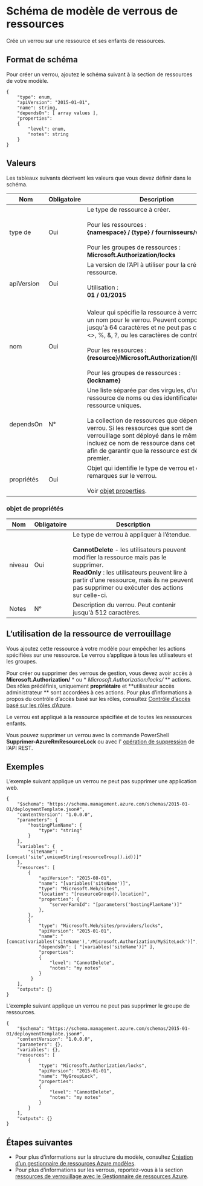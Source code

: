 <properties
   pageTitle="Modèle de gestionnaire de ressources pour les verrous de ressources | Microsoft Azure"
   description="Affiche le schéma du Gestionnaire de ressources pour le déploiement des verrous sur les ressources d’un modèle."
   services="azure-resource-manager"
   documentationCenter="na"
   authors="tfitzmac"
   manager="timlt"
   editor=""/>

<tags
   ms.service="azure-resource-manager"
   ms.devlang="na"
   ms.topic="article"
   ms.tgt_pltfrm="na"
   ms.workload="na"
   ms.date="10/03/2016"
   ms.author="tomfitz"/>

# <a name="resource-locks-template-schema"></a>Schéma de modèle de verrous de ressources

Crée un verrou sur une ressource et ses enfants de ressources.

## <a name="schema-format"></a>Format de schéma

Pour créer un verrou, ajoutez le schéma suivant à la section de ressources de votre modèle.
    
    {
        "type": enum,
        "apiVersion": "2015-01-01",
        "name": string,
        "dependsOn": [ array values ],
        "properties":
        {
            "level": enum,
            "notes": string
        }
    }



## <a name="values"></a>Valeurs

Les tableaux suivants décrivent les valeurs que vous devez définir dans le schéma.

| Nom | Obligatoire | Description |
| ---- | -------- | ----------- |
| type de | Oui | Le type de ressource à créer.<br /><br />Pour les ressources :<br />**{namespace} / {type} / fournisseurs/verrous**<br /><br/>Pour les groupes de ressources :<br />**Microsoft.Authorization/locks** |
| apiVersion | Oui | La version de l’API à utiliser pour la création de la ressource.<br /><br />Utilisation :<br />**01 / 01/2015**<br /><br /> |
| nom | Oui | Valeur qui spécifie la ressource à verrouiller et un nom pour le verrou. Peuvent comporter jusqu'à 64 caractères et ne peut pas contenir <>, %, &, ?, ou les caractères de contrôle.<br /><br />Pour les ressources :<br />**{resource}/Microsoft.Authorization/{lockname}**<br /><br />Pour les groupes de ressources :<br />**{lockname}** |
| dependsOn | N° | Une liste séparée par des virgules, d’une ressource de noms ou des identificateurs de ressource uniques.<br /><br />La collection de ressources que dépend de ce verrou. Si les ressources que sont de verrouillage sont déployé dans le même modèle, incluez ce nom de ressource dans cet élément afin de garantir que la ressource est déployée en premier. | 
| propriétés | Oui | Objet qui identifie le type de verrou et des remarques sur le verrou.<br /><br />Voir [objet properties](#properties-object). |  

### <a name="properties-object"></a>objet de propriétés

| Nom | Obligatoire | Description |
| ---- | -------- | ----------- |
| niveau   | Oui | Le type de verrou à appliquer à l’étendue.<br /><br />**CannotDelete** - les utilisateurs peuvent modifier la ressource mais pas le supprimer.<br />**ReadOnly** : les utilisateurs peuvent lire à partir d’une ressource, mais ils ne peuvent pas supprimer ou exécuter des actions sur celle-ci. |
| Notes   | N° | Description du verrou. Peut contenir jusqu'à 512 caractères. |


## <a name="how-to-use-the-lock-resource"></a>L’utilisation de la ressource de verrouillage

Vous ajoutez cette ressource à votre modèle pour empêcher les actions spécifiées sur une ressource. Le verrou s’applique à tous les utilisateurs et les groupes.

Pour créer ou supprimer des verrous de gestion, vous devez avoir accès à **Microsoft.Authorization/** * ou * *Microsoft.Authorization/locks/* ** actions. Des rôles prédéfinis, uniquement **propriétaire** et **utilisateur accès administrateur ** sont accordées à ces actions. Pour plus d’informations à propos du contrôle d’accès basé sur les rôles, consultez [Contrôle d’accès basé sur les rôles d’Azure](./active-directory/role-based-access-control-configure.md).

Le verrou est appliqué à la ressource spécifiée et de toutes les ressources enfants.

Vous pouvez supprimer un verrou avec la commande PowerShell **Supprimer-AzureRmResourceLock** ou avec l' [opération de suppression](https://msdn.microsoft.com/library/azure/mt204562.aspx) de l’API REST.

## <a name="examples"></a>Exemples

L’exemple suivant applique un verrou ne peut pas supprimer une application web.

    {
        "$schema": "https://schema.management.azure.com/schemas/2015-01-01/deploymentTemplate.json#",
        "contentVersion": "1.0.0.0",
        "parameters": {
            "hostingPlanName": {
                "type": "string"
            }
        },
        "variables": {
            "siteName": "[concat('site',uniqueString(resourceGroup().id))]"
        },
        "resources": [
            {
                "apiVersion": "2015-08-01",
                "name": "[variables('siteName')]",
                "type": "Microsoft.Web/sites",
                "location": "[resourceGroup().location]",
                "properties": {
                    "serverFarmId": "[parameters('hostingPlanName')]"
                },
            },
            {
                "type": "Microsoft.Web/sites/providers/locks",
                "apiVersion": "2015-01-01",
                "name": "[concat(variables('siteName'),'/Microsoft.Authorization/MySiteLock')]",
                "dependsOn": [ "[variables('siteName')]" ],
                "properties":
                {
                    "level": "CannotDelete",
                    "notes": "my notes"
                }
             }
        ],
        "outputs": {}
    }

L’exemple suivant applique un verrou ne peut pas supprimer le groupe de ressources.

    {
        "$schema": "https://schema.management.azure.com/schemas/2015-01-01/deploymentTemplate.json#",
        "contentVersion": "1.0.0.0",
        "parameters": {},
        "variables": {},
        "resources": [
            {
                "type": "Microsoft.Authorization/locks",
                "apiVersion": "2015-01-01",
                "name": "MyGroupLock",
                "properties":
                {
                    "level": "CannotDelete",
                    "notes": "my notes"
                }
            }
        ],
        "outputs": {}
    }

## <a name="next-steps"></a>Étapes suivantes

- Pour plus d’informations sur la structure du modèle, consultez [Création d’un gestionnaire de ressources Azure modèles](resource-group-authoring-templates.md).
- Pour plus d’informations sur les verrous, reportez-vous à la section [ressources de verrouillage avec le Gestionnaire de ressources Azure](resource-group-lock-resources.md).
